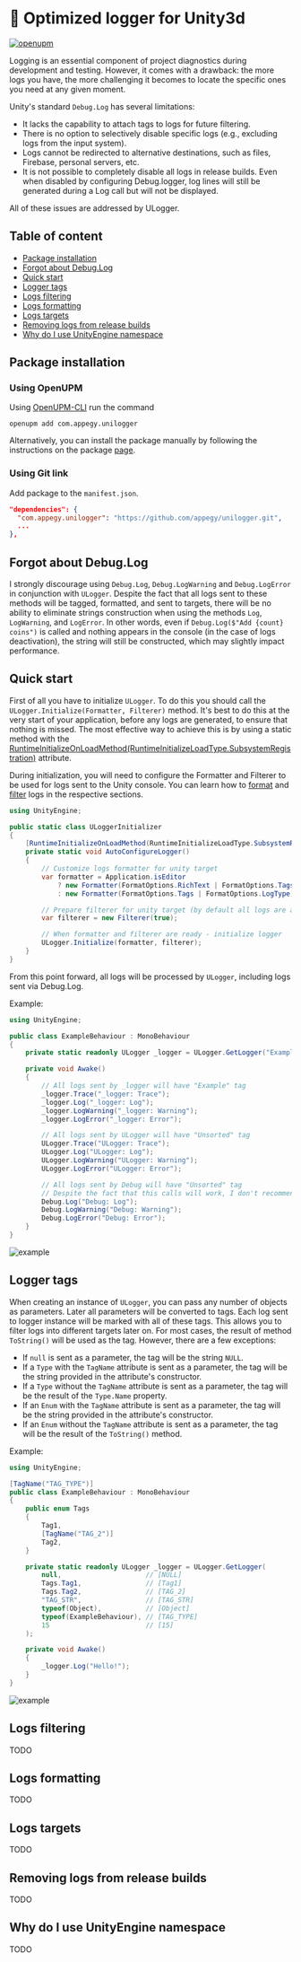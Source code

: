 <!-- omit from toc -->
# 📝 Optimized logger for Unity3d

[![openupm](https://img.shields.io/npm/v/com.appegy.unilogger?label=openupm&registry_uri=https://package.openupm.com)](https://openupm.com/packages/com.appegy.unilogger/)

Logging is an essential component of project diagnostics during development and testing. However, it comes with a drawback: the more logs you have, the more challenging it becomes to locate the specific ones you need at any given moment.

Unity's standard `Debug.Log` has several limitations:

- It lacks the capability to attach tags to logs for future filtering.
- There is no option to selectively disable specific logs (e.g., excluding logs from the input system).
- Logs cannot be redirected to alternative destinations, such as files, Firebase, personal servers, etc.
- It is not possible to completely disable all logs in release builds. Even when disabled by configuring Debug.logger, log lines will still be generated during a Log call but will not be displayed.

All of these issues are addressed by ULogger.

<!-- omit from toc -->
## Table of content

- [Package installation](#package-installation)
- [Forgot about Debug.Log](#forgot-about-debuglog)
- [Quick start](#quick-start)
- [Logger tags](#logger-tags)
- [Logs filtering](#logs-filtering)
- [Logs formatting](#logs-formatting)
- [Logs targets](#logs-targets)
- [Removing logs from release builds](#removing-logs-from-release-builds)
- [Why do I use UnityEngine namespace](#why-do-i-use-unityengine-namespace)

## Package installation

<!-- omit from toc -->
### Using OpenUPM

Using [OpenUPM-CLI](https://openupm.com/docs/getting-started.html) run the command

```
openupm add com.appegy.unilogger
```

Alternatively, you can install the package manually by following the instructions on the package [page](https://openupm.com/packages/com.appegy.unilogger/).

<!-- omit from toc -->
### Using Git link

Add package to the ```manifest.json```.

```json
"dependencies": {
  "com.appegy.unilogger": "https://github.com/appegy/unilogger.git",
  ...
},
```

## Forgot about Debug.Log

I strongly discourage using `Debug.Log`, `Debug.LogWarning` and `Debug.LogError` in conjunction with `ULogger`. Despite the fact that all logs sent to these methods will be tagged, formatted, and sent to targets, there will be no ability to eliminate strings construction when using the methods `Log`, `LogWarning`, and `LogError`. In other words, even if `Debug.Log($"Add {count} coins")` is called and nothing appears in the console (in the case of logs deactivation), the string will still be constructed, which may slightly impact performance.

## Quick start

First of all you have to initialize `ULogger`. To do this you should call the `ULogger.Initialize(Formatter, Filterer)` method. It's best to do this at the very start of your application, before any logs are generated, to ensure that nothing is missed. The most effective way to achieve this is by using a static method with the [RuntimeInitializeOnLoadMethod(RuntimeInitializeLoadType.SubsystemRegistration)](https://docs.unity3d.com/ScriptReference/RuntimeInitializeLoadType.SubsystemRegistration.html) attribute.

During initialization, you will need to configure the Formatter and Filterer to be used for logs sent to the Unity console. You can learn how to [format](#logs-formatting) and [filter](#logs-filtering) logs in the respective sections.

```C#
using UnityEngine;

public static class ULoggerInitializer
{
    [RuntimeInitializeOnLoadMethod(RuntimeInitializeLoadType.SubsystemRegistration)]
    private static void AutoConfigureLogger()
    {
        // Customize logs formatter for unity target
        var formatter = Application.isEditor
            ? new Formatter(FormatOptions.RichText | FormatOptions.Tags)
            : new Formatter(FormatOptions.Tags | FormatOptions.LogType);

        // Prepare filterer for unity target (by default all logs are allowed)
        var filterer = new Filterer(true);

        // When formatter and filterer are ready - initialize logger 
        ULogger.Initialize(formatter, filterer);
    }
}
```

From this point forward, all logs will be processed by `ULogger`, including logs sent via Debug.Log.

Example:

```C#
using UnityEngine;

public class ExampleBehaviour : MonoBehaviour
{
    private static readonly ULogger _logger = ULogger.GetLogger("Example");

    private void Awake()
    {
        // All logs sent by _logger will have "Example" tag
        _logger.Trace("_logger: Trace");
        _logger.Log("_logger: Log");
        _logger.LogWarning("_logger: Warning");
        _logger.LogError("_logger: Error");

        // All logs sent by ULogger will have "Unsorted" tag
        ULogger.Trace("ULogger: Trace");
        ULogger.Log("ULogger: Log");
        ULogger.LogWarning("ULogger: Warning");
        ULogger.LogError("ULogger: Error");

        // All logs sent by Debug will have "Unsorted" tag
        // Despite the fact that this calls will work, I don't recommend to use Debug anymore
        Debug.Log("Debug: Log");
        Debug.LogWarning("Debug: Warning");
        Debug.LogError("Debug: Error");
    }
}
```

![example](.Images/01_quickstart_example.png)

## Logger tags

When creating an instance of `ULogger`, you can pass any number of objects as parameters. Later all parameters will be converted to tags. Each log sent to logger instance will be marked with all of these tags. This allows you to filter logs into different targets later on. For most cases, the result of method `ToString()` will be used as the tag. However, there are a few exceptions:
- If `null` is sent as a parameter, the tag will be the string `NULL`.
- If a `Type` with the `TagName` attribute is sent as a parameter, the tag will be the string provided in the attribute's constructor.
- If a `Type` without the `TagName` attribute is sent as a parameter, the tag will be the result of the `Type.Name` property.
- If an `Enum` with the `TagName` attribute is sent as a parameter, the tag will be the string provided in the attribute's constructor.
- If an `Enum` without the `TagName` attribute is sent as a parameter, the tag will be the result of the `ToString()` method.

Example:
```C#
using UnityEngine;

[TagName("TAG_TYPE")]
public class ExampleBehaviour : MonoBehaviour
{
    public enum Tags
    {
        Tag1,
        [TagName("TAG_2")]
        Tag2,
    }

    private static readonly ULogger _logger = ULogger.GetLogger(
        null,                     // [NULL]
        Tags.Tag1,                // [Tag1]
        Tags.Tag2,                // [TAG_2]
        "TAG_STR",                // [TAG_STR]
        typeof(Object),           // [Object]
        typeof(ExampleBehaviour), // [TAG_TYPE]
        15                        // [15]
    );

    private void Awake()
    {
        _logger.Log("Hello!");
    }
}
```

![example](.Images/02_multi_tagging.png)


## Logs filtering

TODO

## Logs formatting

TODO

## Logs targets

TODO

## Removing logs from release builds

TODO

## Why do I use UnityEngine namespace

TODO
